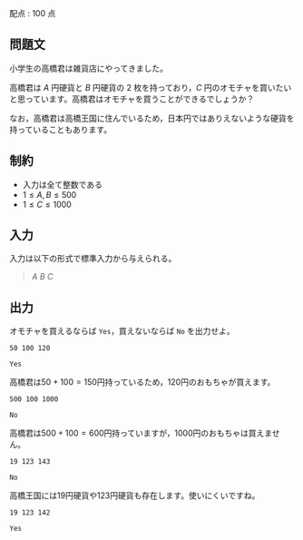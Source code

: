 配点 : $100$ 点

## 問題文

小学生の高橋君は雑貨店にやってきました。

高橋君は $A$ 円硬貨と $B$ 円硬貨の $2$ 枚を持っており，$C$ 円のオモチャを買いたいと思っています。高橋君はオモチャを買うことができるでしょうか？

なお，高橋君は高橋王国に住んでいるため，日本円ではありえないような硬貨を持っていることもあります。

## 制約

- 入力は全て整数である
- $1 \leq A, B \leq 500$
- $1 \leq C \leq 1000$

## 入力

入力は以下の形式で標準入力から与えられる。

> $A$ $B$ $C$

## 出力

オモチャを買えるならば `Yes`，買えないならば `No` を出力せよ。

```input1
50 100 120
```

```output1
Yes
```

高橋君は$50 + 100 = 150$円持っているため，$120$円のおもちゃが買えます。

```input2
500 100 1000
```

```output2
No
```

高橋君は$500 + 100 = 600$円持っていますが，$1000$円のおもちゃは買えません。

```input3
19 123 143
```

```output3
No
```

高橋王国には$19$円硬貨や$123$円硬貨も存在します。使いにくいですね。

```input4
19 123 142
```

```output4
Yes
```